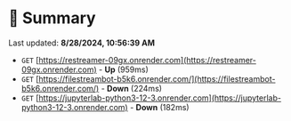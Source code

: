 # 📖 Summary
Last updated: **8/28/2024, 10:56:39 AM**

- `GET` [https://restreamer-09gx.onrender.com](https://restreamer-09gx.onrender.com) - **Up** (959ms)
- `GET` [https://filestreambot-b5k6.onrender.com/](https://filestreambot-b5k6.onrender.com/) - **Down** (224ms)
- `GET` [https://jupyterlab-python3-12-3.onrender.com](https://jupyterlab-python3-12-3.onrender.com) - **Down** (182ms)
